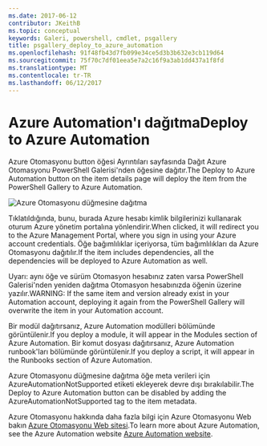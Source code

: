 ```yaml
---
ms.date: 2017-06-12
contributor: JKeithB
ms.topic: conceptual
keywords: Galeri, powershell, cmdlet, psgallery
title: psgallery_deploy_to_azure_automation
ms.openlocfilehash: 91f48fb43d7fb099e34ce5d3b3b632e3cb119d64
ms.sourcegitcommit: 75f70c7df01eea5e7a2c16f9a3ab1dd437a1f8fd
ms.translationtype: MT
ms.contentlocale: tr-TR
ms.lasthandoff: 06/12/2017
---
```

<a name="deploy-to-azure-automation"></a><span data-ttu-id="b1c53-103">Azure Automation'ı dağıtma</span><span class="sxs-lookup"><span data-stu-id="b1c53-103">Deploy to Azure Automation</span></span>
===========================

<span data-ttu-id="b1c53-104">Azure Otomasyonu button öğesi Ayrıntıları sayfasında Dağıt Azure Otomasyonu PowerShell Galerisi'nden öğesine dağıtır.</span><span class="sxs-lookup"><span data-stu-id="b1c53-104">The Deploy to Azure Automation button on the item details page will deploy the item from the PowerShell Gallery to Azure Automation.</span></span>

![Azure Otomasyonu düğmesine dağıtma](Images/DeployToAzureAutomationButton.png)

<span data-ttu-id="b1c53-106">Tıklatıldığında, bunu, burada Azure hesabı kimlik bilgilerinizi kullanarak oturum Azure yönetim portalına yönlendirir.</span><span class="sxs-lookup"><span data-stu-id="b1c53-106">When clicked, it will redirect you to the Azure Management Portal, where you sign in using your Azure account credentials.</span></span>
<span data-ttu-id="b1c53-107">Öğe bağımlılıklar içeriyorsa, tüm bağımlılıkları da Azure Otomasyonu dağıtılır.</span><span class="sxs-lookup"><span data-stu-id="b1c53-107">If the item includes dependencies, all the dependencies will be deployed to Azure Automation as well.</span></span>

<span data-ttu-id="b1c53-108">Uyarı: aynı öğe ve sürüm Otomasyon hesabınız zaten varsa PowerShell Galerisi'nden yeniden dağıtma Otomasyon hesabınızda öğenin üzerine yazılır.</span><span class="sxs-lookup"><span data-stu-id="b1c53-108">WARNING:  If the same item and version already exist in your Automation account, deploying it again from the PowerShell Gallery will overwrite the item in your Automation account.</span></span>

<span data-ttu-id="b1c53-109">Bir modül dağıtırsanız, Azure Automation modülleri bölümünde görüntülenir.</span><span class="sxs-lookup"><span data-stu-id="b1c53-109">If you deploy a module, it will appear in the Modules section of Azure Automation.</span></span>  <span data-ttu-id="b1c53-110">Bir komut dosyası dağıtırsanız, Azure Automation runbook'ları bölümünde görüntülenir.</span><span class="sxs-lookup"><span data-stu-id="b1c53-110">If you deploy a script, it will appear in the Runbooks section of Azure Automation.</span></span>

<span data-ttu-id="b1c53-111">Azure Otomasyonu düğmesine dağıtma öğe meta verileri için AzureAutomationNotSupported etiketi ekleyerek devre dışı bırakılabilir.</span><span class="sxs-lookup"><span data-stu-id="b1c53-111">The Deploy to Azure Automation button can be disabled by adding the AzureAutomationNotSupported tag to the item metadata.</span></span>

<span data-ttu-id="b1c53-112">Azure Otomasyonu hakkında daha fazla bilgi için Azure Otomasyonu Web bakın [Azure Otomasyonu Web sitesi](http://azure.microsoft.com/en-us/services/automation/).</span><span class="sxs-lookup"><span data-stu-id="b1c53-112">To learn more about Azure Automation, see the Azure Automation website [Azure Automation website](http://azure.microsoft.com/en-us/services/automation/).</span></span>

